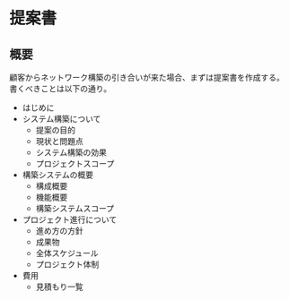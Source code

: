 # 提案書
## 概要
顧客からネットワーク構築の引き合いが来た場合、まずは提案書を作成する。
書くべきことは以下の通り。
- はじめに
- システム構築について
  - 提案の目的
  - 現状と問題点
  - システム構築の効果
  - プロジェクトスコープ
- 構築システムの概要
  - 構成概要
  - 機能概要
  - 構築システムスコープ
- プロジェクト進行について
  - 進め方の方針
  - 成果物
  - 全体スケジュール
  - プロジェクト体制
- 費用
  - 見積もり一覧
